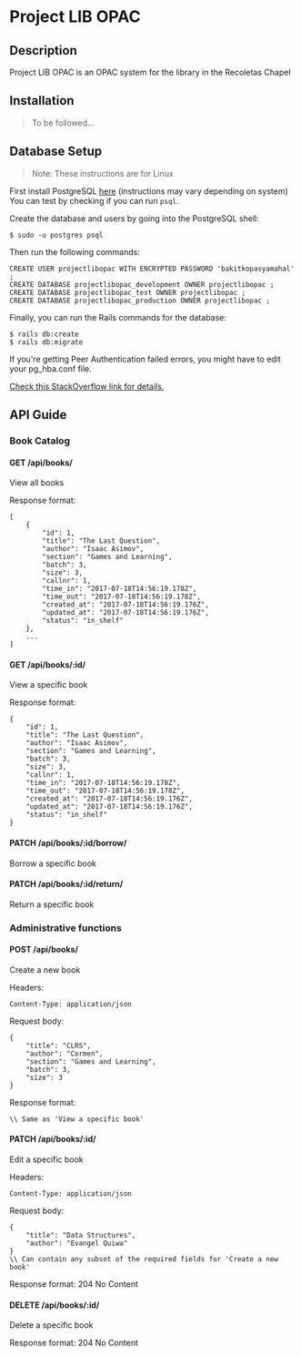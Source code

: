 # Project LIB OPAC

## Description

Project LIB OPAC is an OPAC system for the library in the Recoletas Chapel

## Installation

> To be followed...

## Database Setup

> Note: These instructions are for Linux

First install PostgreSQL [here](https://www.postgresql.org/download/linux/ubuntu/) (instructions may vary depending on system)
You can test by checking if you can run `psql`.

Create the database and users by going into the PostgreSQL shell:
```
$ sudo -u postgres psql
```

Then run the following commands:
```
CREATE USER projectlibopac WITH ENCRYPTED PASSWORD 'bakitkopasyamahal' ;
CREATE DATABASE projectlibopac_development OWNER projectlibopac ;
CREATE DATABASE projectlibopac_test OWNER projectlibopac ;
CREATE DATABASE projectlibopac_production OWNER projectlibopac ;
```

Finally, you can run the Rails commands for the database:
```
$ rails db:create
$ rails db:migrate
```
If you're getting Peer Authentication failed errors, you might have to edit your pg_hba.conf file.

[Check this StackOverflow link for details.](https://stackoverflow.com/questions/18664074/getting-error-peer-authentication-failed-for-user-postgres-when-trying-to-ge)

## API Guide

### Book Catalog

#### GET /api/books/
View all books

Response format:
```
[
	{
		"id": 1,
        "title": "The Last Question",
        "author": "Isaac Asimov",
        "section": "Games and Learning",
        "batch": 3,
        "size": 3,
        "callnr": 1,
        "time_in": "2017-07-18T14:56:19.178Z",
        "time_out": "2017-07-18T14:56:19.178Z",
        "created_at": "2017-07-18T14:56:19.176Z",
        "updated_at": "2017-07-18T14:56:19.176Z",
        "status": "in_shelf"
	},
	...
]
```

#### GET /api/books/:id/
View a specific book

Response format:
```
{
    "id": 1,
    "title": "The Last Question",
    "author": "Isaac Asimov",
    "section": "Games and Learning",
    "batch": 3,
    "size": 3,
    "callnr": 1,
    "time_in": "2017-07-18T14:56:19.178Z",
    "time_out": "2017-07-18T14:56:19.178Z",
    "created_at": "2017-07-18T14:56:19.176Z",
    "updated_at": "2017-07-18T14:56:19.176Z",
    "status": "in_shelf"
}
```

#### PATCH /api/books/:id/borrow/
Borrow a specific book

#### PATCH /api/books/:id/return/
Return a specific book

### Administrative functions

#### POST /api/books/
Create a new book

Headers:
```
Content-Type: application/json
```

Request body:
```
{
    "title": "CLRS",
    "author": "Cormen",
    "section": "Games and Learning",
    "batch": 3,
    "size": 3
}
```

Response format:
```
\\ Same as 'View a specific book'
```

#### PATCH /api/books/:id/
Edit a specific book

Headers:
```
Content-Type: application/json
```

Request body:
```
{
	"title": "Data Structures",
	"author": "Evangel Quiwa"
}
\\ Can contain any subset of the required fields for 'Create a new book'
```

Response format:
204 No Content

#### DELETE /api/books/:id/
Delete a specific book

Response format:
204 No Content
